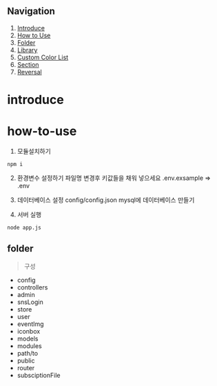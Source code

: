 ## Navigation
1. [Introduce](#introduce)
2. [How to Use](#how-to-use)
3. [Folder](#folder)
4. [Library](#library)
5. [Custom Color List](#custom-color-list)
6. [Section](#section)
7. [Reversal](#reversal)

# introduce

# how-to-use

1. 모듈설치하기
```
npm i
```
2. 환경변수 설정하기
 파일명 변경후 키값들을 채워 넣으세요
 .env.exsample => .env

3. 데이터베이스 설정
 config/config.json
 mysql에 데이터베이스 만들기

4. 서버 실행
```
node app.js
```

## folder

> 구성
 - config
 - controllers
  - admin
  - snsLogin
  - store
  - user
 - eventImg
 - iconbox
 - models
 - modules
 - path/to
 - public
 - router
 - subsciptionFile
